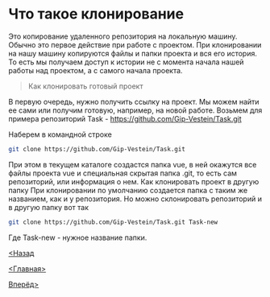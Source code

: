 # Что такое клонирование

Это копирование удаленного репозитория на локальную машину. Обычно это первое действие при работе с проектом. При клонировании на нашу машину копируются файлы и папки проекта и вся его история. То есть мы получаем доступ к истории не с момента начала нашей работы над проектом, а с самого начала проекта.

>Как клонировать готовый проект

В первую очередь, нужно получить ссылку на проект. Мы можем найти ее сами или получим готовую, например, на новой работе. Возьмем для примера репозиторий Task - <https://github.com/Gip-Vestein/Task.git>

Наберем в командной строке

```bash
git clone https://github.com/Gip-Vestein/Task.git
```

При этом в текущем каталоге создастся папка vue, в ней окажутся все файлы проекта vue и специальная скрытая папка .git, то есть сам репозиторий, или информация о нем.
Как клонировать проект в другую папку
При клонировании по умолчанию создается папка с таким же названием, как и у репозитория. Но можно склонировать репозиторий и в другую папку вот так

```bash
git clone https://github.com/Gip-Vestein/Task.git Task-new
```

Где Task-new - нужное название папки.

[<Назад](./../Pages/init.md)

[<Главная>](./../readme.md)

[Вперёд>](./Pages/../status.md)
